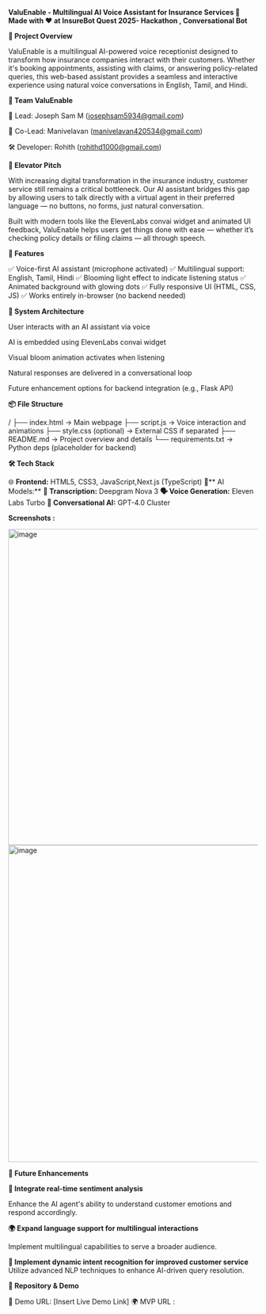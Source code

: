 
**ValuEnable - Multilingual AI Voice Assistant for Insurance Services
🎤 Made with ❤️ at InsureBot Quest 2025- Hackathon , Conversational Bot**

**🚀 Project Overview**

ValuEnable is a multilingual AI-powered voice receptionist designed to transform how insurance companies interact with their customers. Whether it's booking appointments, assisting with claims, or answering policy-related queries, this web-based assistant provides a seamless and interactive experience using natural voice conversations in English, Tamil, and Hindi.

**👥 Team ValuEnable**

👑 Lead: Joseph Sam M (josephsam5934@gmail.com)

🤝 Co-Lead: Manivelavan (manivelavan420534@gmail.com)

🛠️ Developer: Rohith (rohithd1000@gmail.com)

**🎯 Elevator Pitch**

With increasing digital transformation in the insurance industry, customer service still remains a critical bottleneck. Our AI assistant bridges this gap by allowing users to talk directly with a virtual agent in their preferred language — no buttons, no forms, just natural conversation.

Built with modern tools like the ElevenLabs convai widget and animated UI feedback, ValuEnable helps users get things done with ease — whether it’s checking policy details or filing claims — all through speech.

**🌟 Features**

✅ Voice-first AI assistant (microphone activated)
✅ Multilingual support: English, Tamil, Hindi
✅ Blooming light effect to indicate listening status
✅ Animated background with glowing dots
✅ Fully responsive UI (HTML, CSS, JS)
✅ Works entirely in-browser (no backend needed)

**🧠 System Architecture**

User interacts with an AI assistant via voice

AI is embedded using ElevenLabs convai widget

Visual bloom animation activates when listening

Natural responses are delivered in a conversational loop

Future enhancement options for backend integration (e.g., Flask API)

**📦 File Structure**

/
├── index.html → Main webpage
├── script.js → Voice interaction and animations
├── style.css (optional) → External CSS if separated
├── README.md → Project overview and details
└── requirements.txt → Python deps (placeholder for backend)

**🛠️ Tech Stack**

🌐 **Frontend:** 
HTML5, CSS3, JavaScript,Next.js (TypeScript)
🤖** AI Models:**
      **📝 Transcription:** Deepgram Nova 3
      **🗣️ Voice Generation:** Eleven Labs Turbo
      **🤯 Conversational AI:** GPT-4.0 Cluster

**Screenshots :**

<img width="1347" height="638" alt="image" src="https://github.com/user-attachments/assets/c8784cc9-283d-4869-a34d-b93fc049f533" />
<img width="1345" height="640" alt="image" src="https://github.com/user-attachments/assets/5b929a3c-91c9-4415-8eef-97b32ca0e68c" />

**🔮 Future Enhancements**

**🎯 Integrate real-time sentiment analysis**

Enhance the AI agent's ability to understand customer emotions and respond accordingly.

**🌍 Expand language support for multilingual interactions**

Implement multilingual capabilities to serve a broader audience.

**🧠 Implement dynamic intent recognition for improved customer service**
Utilize advanced NLP techniques to enhance AI-driven query resolution.

**📂 Repository & Demo**

🎥 Demo URL: [Insert Live Demo Link]
🌍 MVP URL :
